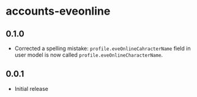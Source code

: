 # accounts-eveonline

## 0.1.0

* Corrected a spelling mistake: `profile.eveOnlineCahracterName` field in user model is now called `profile.eveOnlineCharacterName`.

## 0.0.1

* Initial release
